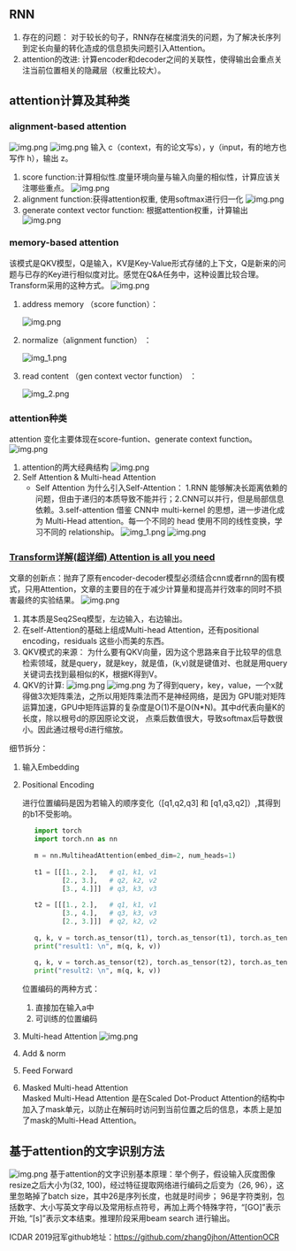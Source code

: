 ## RNN
1. 存在的问题： 对于较长的句子，RNN存在梯度消失的问题，为了解决长序列到定长向量的转化造成的信息损失问题引入Attention。
2. attention的改进: 计算encoder和decoder之间的关联性，使得输出会重点关注当前位置相关的隐藏层（权重比较大）。

## attention计算及其种类
### alignment-based attention 
![img.png](../img/attention_model.png)
![img.png](../img/attention.png)
输入 c（context，有的论文写s），y（input，有的地方也写作 h），输出 z。
1. score function:计算相似性.度量环境向量与输入向量的相似性，计算应该关注哪些重点。
   ![img.png](../img/score_function.png)
2. alignment function:获得attention权重, 使用softmax进行归一化
   ![img.png](../img/alignment.png)
3. generate context vector function: 根据attention权重，计算输出
   ![img.png](../img/generate_vector.png)

### memory-based attention
该模式是QKV模型，Q是输入，KV是Key-Value形式存储的上下文，Q是新来的问题与已存的Key进行相似度对比。感觉在Q&A任务中，这种设置比较合理。Transform采用的这种方式。
![img.png](../img/QKV.png)
1. address memory （score function）：
   
   ![img.png](../img/qkv1.png)
2. normalize（alignment function） ：
   
   ![img_1.png](../img/qkv2.png)
3. read content （gen context vector function） ：
   
   ![img_2.png](../img/qkv3.png)

### attention种类
attention 变化主要体现在score-funtion、generate context function。
![img.png](../img/attention_kind.png)
1. attention的两大经典结构
![img.png](../img/attention_ludong.png)
2. Self Attention & Multi-head Attention
   + Self Attention
      为什么引入Self-Attention： 1.RNN 能够解决长距离依赖的问题，但由于递归的本质导致不能并行；2.CNN可以并行，但是局部信息依赖。3.self-attention 借鉴 CNN中 multi-kernel 的思想，进一步进化成为 Multi-Head attention。每一个不同的 head 使用不同的线性变换，学习不同的 relationship。
     ![img_1.png](../img/RNN_abstraction.png)
     ![img.png](../img/self-attention.png)
### [Transform详解(超详细) Attention is all you need](https://zhuanlan.zhihu.com/p/63191028)
文章的创新点：抛弃了原有encoder-decoder模型必须结合cnn或者rnn的固有模式，只用Attention，文章的主要目的在于减少计算量和提高并行效率的同时不损害最终的实验结果。
![img.png](../img/transformer.png)
1. 其本质是Seq2Seq模型，左边输入，右边输出。
2. 在self-Attention的基础上组成Multi-head Attention，还有positional encoding，residuals 这些小而美的东西。
3. QKV模式的来源：
   为什么要有QKV向量，因为这个思路来自于比较早的信息检索领域，就是query，就是key，就是值，(k,v)就是键值对、也就是用query关键词去找到最相似的K，根据K得到V。
4. QKV的计算: 
    ![img.png](../img/QKV-attention.png)
   ![img.png](../img/QKV-attention2.png)
   为了得到query，key，value，一个x就得做3次矩阵乘法，之所以用矩阵乘法而不是神经网络，是因为
   GPU能对矩阵运算加速，GPU中矩阵运算的复杂度是O(1)不是O(N*N)。其中d代表向量K的长度，除以根号d的原因原论文说，
   点乘后数值很大，导致softmax后导数很小。因此通过根号d进行缩放。

细节拆分：
1. 输入Embedding
2. Positional Encoding
   
   进行位置编码是因为若输入的顺序变化（[q1,q2,q3] 和 [q1,q3,q2]）,其得到的b1不受影响。
   ```python
      import torch
      import torch.nn as nn
      
      m = nn.MultiheadAttention(embed_dim=2, num_heads=1)
      
      t1 = [[[1., 2.],   # q1, k1, v1
             [2., 3.],   # q2, k2, v2
             [3., 4.]]]  # q3, k3, v3
      
      t2 = [[[1., 2.],   # q1, k1, v1
             [3., 4.],   # q3, k3, v3
             [2., 3.]]]  # q2, k2, v2
      
      q, k, v = torch.as_tensor(t1), torch.as_tensor(t1), torch.as_tensor(t1)
      print("result1: \n", m(q, k, v))
      
      q, k, v = torch.as_tensor(t2), torch.as_tensor(t2), torch.as_tensor(t2)
      print("result2: \n", m(q, k, v))

   ```
   位置编码的两种方式：
   1. 直接加在输入a中
   2. 可训练的位置编码
3. Multi-head Attention
   ![img.png](../img/Multi-Attention.png)
4. Add & norm
5. Feed Forward
6. Masked Multi-head Attention  
   Masked Multi-Head Attention 是在Scaled Dot-Product Attention的结构中加入了mask单元，以防止在解码时访问到当前位置之后的信息，本质上是加了mask的Multi-Head Attention。

   
## 基于attention的文字识别方法
![img.png](../img/aster-rec.png)
基于attention的文字识别基本原理：举个例子，假设输入灰度图像resize之后大小为(32, 100)，经过特征提取网络进行编码之后变为（26, 96），这里忽略掉了batch size，其中26是序列长度，也就是时间步；
96是字符类别，包括数字、大小写英文字母以及常用标点符号，再加上两个特殊字符，“[GO]”表示开始, “[s]”表示文本结束。推理阶段采用beam search 进行输出。

ICDAR 2019冠军github地址：https://github.com/zhang0jhon/AttentionOCR



